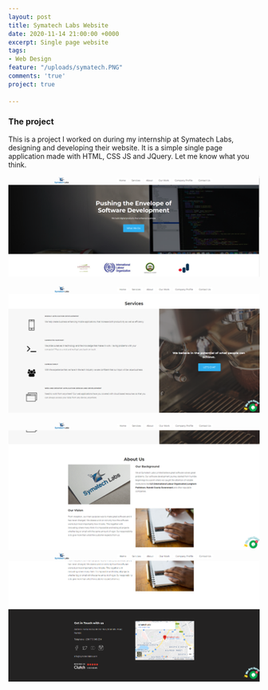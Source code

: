 ```yaml
---
layout: post
title: Symatech Labs Website
date: 2020-11-14 21:00:00 +0000
excerpt: Single page website
tags:
- Web Design
feature: "/uploads/symatech.PNG"
comments: 'true'
project: true

---
```

### The project

This is a project I worked on during my internship at Symatech Labs, designing and developing their website. It is a simple single page application made with HTML, CSS JS and JQuery. Let me know what you think.

 

![](/uploads/sym1.PNG)

![](/uploads/sym2.PNG)

![](/uploads/sym3.PNG)![](/uploads/sym4.PNG)